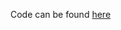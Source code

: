 Code can be
found [here](https://github.com/peterboncz/bloomfilter-bsd/blob/c3d854c8c6b2fa7788af19c33fa804f80ac4f6cf/src/dtl/hash.hpp#L55)
